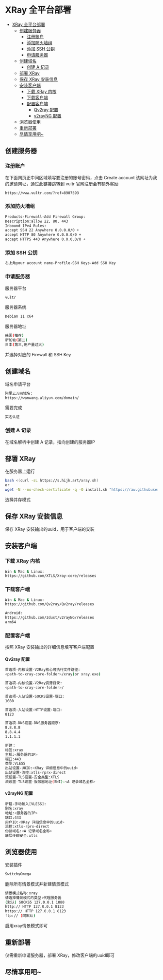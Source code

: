 # XRay 全平台部署

<!-- TOC -->

- [XRay 全平台部署](#xray-%E5%85%A8%E5%B9%B3%E5%8F%B0%E9%83%A8%E7%BD%B2)
    - [创建服务器](#%E5%88%9B%E5%BB%BA%E6%9C%8D%E5%8A%A1%E5%99%A8)
        - [注册账户](#%E6%B3%A8%E5%86%8C%E8%B4%A6%E6%88%B7)
        - [添加防火墙组](#%E6%B7%BB%E5%8A%A0%E9%98%B2%E7%81%AB%E5%A2%99%E7%BB%84)
        - [添加 SSH 公钥](#%E6%B7%BB%E5%8A%A0-ssh-%E5%85%AC%E9%92%A5)
        - [申请服务器](#%E7%94%B3%E8%AF%B7%E6%9C%8D%E5%8A%A1%E5%99%A8)
    - [创建域名](#%E5%88%9B%E5%BB%BA%E5%9F%9F%E5%90%8D)
        - [创建 A 记录](#%E5%88%9B%E5%BB%BA-a-%E8%AE%B0%E5%BD%95)
    - [部署 XRay](#%E9%83%A8%E7%BD%B2-xray)
    - [保存 XRay 安装信息](#%E4%BF%9D%E5%AD%98-xray-%E5%AE%89%E8%A3%85%E4%BF%A1%E6%81%AF)
    - [安装客户端](#%E5%AE%89%E8%A3%85%E5%AE%A2%E6%88%B7%E7%AB%AF)
        - [下载 XRay 内核](#%E4%B8%8B%E8%BD%BD-xray-%E5%86%85%E6%A0%B8)
        - [下载客户端](#%E4%B8%8B%E8%BD%BD%E5%AE%A2%E6%88%B7%E7%AB%AF)
        - [配置客户端](#%E9%85%8D%E7%BD%AE%E5%AE%A2%E6%88%B7%E7%AB%AF)
            - [Qv2ray 配置](#qv2ray-%E9%85%8D%E7%BD%AE)
            - [v2rayNG 配置](#v2rayng-%E9%85%8D%E7%BD%AE)
    - [浏览器使用](#%E6%B5%8F%E8%A7%88%E5%99%A8%E4%BD%BF%E7%94%A8)
    - [重新部署](#%E9%87%8D%E6%96%B0%E9%83%A8%E7%BD%B2)
    - [尽情享用吧~](#%E5%B0%BD%E6%83%85%E4%BA%AB%E7%94%A8%E5%90%A7)

<!-- /TOC -->

## 创建服务器
### 注册账户
在下面网页正中间区域填写要注册的账号密码，点击 Create account
该网址为我的邀请网址，通过此链接跳转到 vultr 官网注册会有额外奖励
```bash
https://www.vultr.com/?ref=8907593
```
### 添加防火墙组
```bash
Products-Firewall-Add Firewall Group:
Description:allow 22, 80, 443
Inbound IPv4 Rules:
accept SSH 22 Anywhere 0.0.0.0/0 +
accept HTTP 80 Anywhere 0.0.0.0/0 +
accept HTTPS 443 Anywhere 0.0.0.0/0 +
```
### 添加 SSH 公钥
```bash
右上角your account name-Profile-SSH Keys-Add SSH Key
```
### 申请服务器
服务器平台
```bash
vultr
```
服务器系统
```bash
Debian 11 x64
```
服务器地址
```bash
韩国(推荐)
新加坡(第二)
日本(第三,用户量过大)
```
并选择对应的 Firewall 和 SSH Key
## 创建域名
域名申请平台
```bash
阿里云万网域名:
https://wanwang.aliyun.com/domain/
```
需要完成
```bash
实名认证
```
### 创建 A 记录
在域名解析中创建 A 记录，指向创建的服务器IP
## 部署 XRay
在服务器上运行
```bash
bash <(curl -sL https://s.hijk.art/xray.sh)
or
wget -N --no-check-certificate -q -O install.sh "https://raw.githubusercontent.com/wulabing/Xray_onekey/main/install.sh" && chmod +x install.sh && bash install.sh
```
选择并存模式

## 保存 XRay 安装信息
保存 XRay 安装输出的uuid，用于客户端的安装
## 安装客户端
### 下载 XRay 内核
```bash
Win & Mac & Linux:
https://github.com/XTLS/Xray-core/releases
```
### 下载客户端
```bash
Win & Mac & Linux:
https://github.com/Qv2ray/Qv2ray/releases

Android:
https://github.com/2dust/v2rayNG/releases
arm64
```
### 配置客户端
按照 XRay 安装输出的详细信息填写客户端配置
#### Qv2ray 配置
```bash
首选项-内核设置-V2Ray核心可执行文件路径:
<path-to-xray-core-folder>/xray(or xray.exe)

首选项-内核设置-V2Ray资源目录:
<path-to-xray-core-folder>/

首选项-入站设置-SOCKS设置-端口:
1080

首选项-入站设置-HTTP设置-端口:
8123

首选项-DNS设置-DNS服务器顺序:
8.8.8.8
8.8.4.4
1.1.1.1

新建：
标签:xray
主机:<服务器的IP>
端口:443
类型:VLESS
出站设置-UUID:<XRay 详细信息中的uuid>
出站设置-流控:xtls-rprx-direct
流设置-TLS设置-安全类型:XTLS
流设置-TLS设置-服务器地址(SNI):<A 记录域名全称>
```
#### v2rayNG 配置
```bash
新建-手动输入[VLESS]:
别名:xray
地址:<服务器的IP>
端口:443
用户ID:<XRay 详细信息中的uuid>
流控:xtls-rprx-direct
伪装域名:<A 记录域名全称>
底层传输安全:xtls
```
## 浏览器使用
安装插件
```bash
SwitchyOmega
```
删除所有情景模式并新建情景模式
```bash
情景模式名称:xray
请选择情景模式的类型:代理服务器
(默认) SOCKS5 127.0.0.1 1080
http:// HTTP 127.0.0.1 8123
https:// HTTP 127.0.0.1 8123
ftp:// (同默认)
```
启用xray情景模式即可
## 重新部署
仅需重新申请服务器，部署 XRay，修改客户端的uuid即可
## 尽情享用吧~
